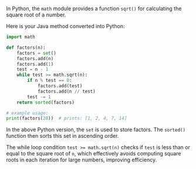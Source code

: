 In Python, the `math` module provides a function `sqrt()` for calculating the square root of a number.

Here is your Java method converted into Python:

```python
import math

def factors(n):
    factors = set()
    factors.add(n)
    factors.add(1)
    test = n - 1
    while test >= math.sqrt(n):
        if n % test == 0:
            factors.add(test)
            factors.add(n // test)
        test -= 1
    return sorted(factors)

# example usage:
print(factors(28))  # prints: [1, 2, 4, 7, 14]
```

In the above Python version, the `set` is used to store factors. The `sorted()` function then sorts this set in ascending order.

The while loop condition `test >= math.sqrt(n)` checks if `test` is less than or equal to the square root of `n`, which effectively avoids computing square roots in each iteration for large numbers, improving efficiency.

